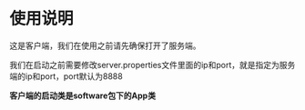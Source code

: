 # 使用说明

这是客户端，我们在使用之前请先确保打开了服务端。

我们在启动之前需要修改server.properties文件里面的ip和port，就是指定为服务端的ip和port，port默认为8888

**客户端的启动类是software包下的App类**
